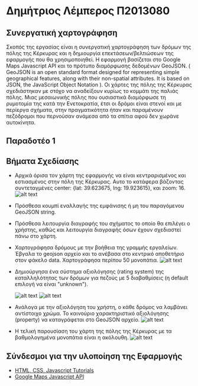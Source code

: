 # Δημήτριος Λέμπερος Π2013080

## Συνεργατική χαρτογράφηση

Σκοπός της εργασίας είναι η συνεργατική χαρτογράφηση των δρόμων της πόλης της Κέρκυρας και η δημιουργία επεκτάσεων/βελτιώσεων της εφαρμογής που θα χρησιμοποιηθεί. Η εφαρμογή βασίζεται στο Google Maps Javascript API και το πρότυπο διαμόρφωσης δεδομένων GeoJSON. ( GeoJSON is an open standard format designed for representing simple geographical features, along with their non-spatial attributes. It is based on JSON, the JavaScript Object Notation ). Οι χάρτες της πόλης της Κέρκυρας σχεδιάστηκαν με στόχο να αναδείξουν κυρίως το κομμάτι της παλιάς πόλης. Μιας μεσαιωνικής πόλης που ουσιαστικά διαμόρφωσε τη ρυμοτομία της κατά την Ενετοκρατία, έτσι οι δρόμοι είναι στενοί και με περίεργα σχήματα, στην πραγματικότητα ήταν και παραμένουν πεζόδρομοι που περνούσαν ανάμεσα από τα σπίτια αφού δεν χωράνε αυτοκίνητα.

## Παραδοτέο 1

## Βήματα Σχεδίασης
-   Αρχικά όρισα τον χάρτη της εφαρμογής να είναι κεντραρισμένος και εστιασμένος στην πόλη της Κέρκυρας. Αυτο το κατάφερα βάζοντας συντεταγμένες center: {lat: 39.623675, lng: 19.923615}, και zoom: 16.
![alt text](https://github.com/dimitrile/corfu-map/blob/master/data/Screenshot_1.png)

-   Πρόσθεσα κουμπί εναλλαγής της εμφάνισης ή μη του παραγόμενου GeoJSON string. 

-   Πρόσθεσα λειτουργία διαγραφής του σχήματος το οποίο θα επιλέγει ο χρήστης, καθώς και λειτουργία διαγραφής όσων έχουν σχεδιαστεί πάνω στο χάρτη.

-   Χαρτογράφησα δρόμους με την βοήθεια της γραμμής εργαλείων. Έβγαλα το geojson αρχείο και το ανέβασα στο κεντρικό αποθετήριο στον φάκελο data. Χαρτογράφησα περίπου 50 μονοπάτια.
![alt text](https://github.com/dimitrile/corfu-map/blob/master/data/Screenshot_3.png)

-   Δημιούργησα ένα σύστημα αξιολόγησης (rating system) της καταλληλότητας των δρόμων για πεζούς με 5 διαβαθμίσεις (η default επιλογή να είναι "unknown").

    ![alt text](https://github.com/dimitrile/corfu-map/blob/master/data/Screenshot_2.png)
    ![alt text](https://github.com/dimitrile/corfu-map/blob/master/data/Screenshot_5.png)
    
-   Ανάλογα με την αξιολόγηση του χρήστη, ο κάθε δρόμος να λαμβάνει αντίστοιχο χρώμα. Το καινούριο χαρακτηριστικό αξιολόγησης (property) να καταγράφεται στο GeoJSON αρχείο.
![alt text](https://github.com/dimitrile/corfu-map/blob/master/data/Screenshot_4.png)

-   Η τελική παρουσίαση του χάρτη της πόλης της Κέρκυρας με τα βαθμολογημένα μονοπάτια είναι η ακόλουθη.
![alt text](https://github.com/dimitrile/corfu-map/blob/master/data/Screenshot_6.png)

## Σύνδεσμοι για την υλοποίηση της Εφαρμογής
- [HTML, CSS, Javascript Tutorials](https://www.w3schools.com/)
- [Google Maps Javascript API](https://developers.google.com/maps/documentation/javascript/)


